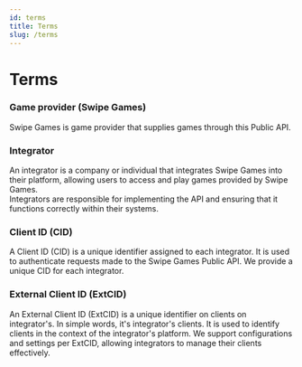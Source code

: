 ```yaml
---
id: terms
title: Terms
slug: /terms
---
```


# Terms

### Game provider (Swipe Games)

Swipe Games is game provider that supplies games through this Public API.

### Integrator

An integrator is a company or individual that integrates Swipe Games into their platform, allowing users to access and play games provided by Swipe Games.  
Integrators are responsible for implementing the API and ensuring that it functions correctly within their systems.

### Client ID (CID)

A Client ID (CID) is a unique identifier assigned to each integrator. It is used to authenticate requests made to the Swipe Games Public API. We provide a unique CID for each integrator.

### External Client ID (ExtCID)

An External Client ID (ExtCID) is a unique identifier on clients on integrator's. In simple words, it's integrator's clients. It is used to identify clients in the context of the integrator's platform. We support configurations and settings per ExtCID, allowing integrators to manage their clients effectively.
